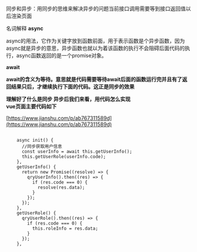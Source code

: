 同步和异步：用同步的思维来解决异步的问题当前接口调用需要等到接口返回值以后渲染页面 

名词解释  **async** 

async的用法，它作为关键字放到函数前面，用于表示函数是个异步函数，因为async就是异步的意思，异步函数也就以为着该函数的执行不会阻碍后面代码的执行，async函数返回的是一个promise对象。 

**await** 

**await的含义为等待。意思就是代码需要等待await后面的函数运行完并且有了返回结果只后，才继续执行下面的代码。这正是同步的效果** 

**理解好了什么是同步 异步后我们来看，用代码怎么实现** <br />**vue页面主要代码如下** 

[https://www.jianshu.com/p/ab767311589d](https://www.jianshu.com/p/ab767311589d) 
```vue
 
    async init() { 
      //同步获取用户信息 
      const userInfo = await this.getUserInfo(); 
      this.getUserRole(userInfo.code); 
    }, 
    getUserInfo() { 
      return new Promise((resolve) => { 
        qryUserInfo().then((res) => { 
          if (res.code === 0) { 
            resolve(res.data); 
          } 
        }); 
      }); 
    }, 
    getUserRole() { 
      qryUserRole().then((res) => { 
        if (res.code === 0) { 
          this.roleInfo = res.data; 
        } 
      }); 
    }, 

```




